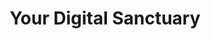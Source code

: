 ---
layout: project
slug: your-digital-sanctuary
title: Your Digital Sanctuary
title_html: Your<br>Digital<br>Sanctuary
description_html: At Samkalpa Creative, we are currently on a mission to support conscious brands and build a diverse portfolio that echoes the values of wellness, sustainability, and creativity.<br><br>In exchange for a significant discount, you'll have the opportunity to collaborate with us and co-create a dynamic website, one that can grow with your brand and make you stand out in a competitive market.<br><br>We welcome brands that resonate with Samkalpa Creative's core values and showcase a collection of high-quality images for which they possess full rights or have secured written permission for use.<br><br>Only three brands will be offered this opportunity. Together, we can create a digital presence that embodies your vision and aspirations.<br><br><a class="button" href="#">Apply here.</a>
featured-image: /images/samkalpa-portfolio-1.jpg
gallery: 
  - image: https://source.unsplash.com/QeVmJxZOv3k
    alt-text: a short description
  - image: https://source.unsplash.com/eNE1rUBItAk
    alt-text: a short description
  - image: https://source.unsplash.com/mwINQsW2KJs
    alt-text: a short description
seo: 
  hide-from-google: true
---